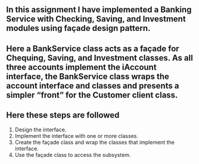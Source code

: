 ## In this assignment I have implemented a Banking Service with Checking, Saving, and Investment modules using façade design pattern.

## Here a BankService class acts as a façade for Chequing, Saving, and Investment classes. As all three accounts implement the iAccount interface, the BankService class wraps the account interface and classes and presents a simpler “front” for the Customer client class.

## Here these steps are followed

1. Design the interface.
2. Implement the interface with one or more classes.
3. Create the façade class and wrap the classes that implement the interface.
4. Use the façade class to access the subsystem.
